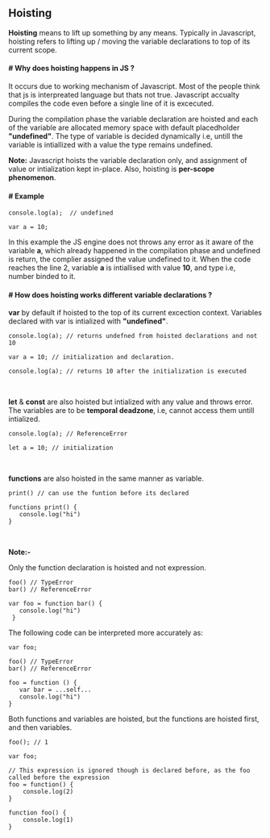 ## Hoisting

**Hoisting** means to lift up something by any means. Typically in Javascript, hoisting refers to lifting up / moving the variable declarations to top of its current scope.

#### # Why does hoisting happens in JS ?

It occurs due to working mechanism of Javascript. Most of the people think that js is interpreated language but thats not true. Javascript accualty compiles the code even before a single line of it is excecuted. 

During the compilation phase the variable declaration are hoisted and each of the variable are allocated memory space with default placedholder **"undefined"**. The type of variable is decided dynamically i.e, untill the variable is intiallized with a value the type remains undefined.

**Note:** Javascript hoists the variable declaration only, and assignment of value or intialization kept in-place. Also, hoisting is **per-scope phenomenon**.

#### # Example

    console.log(a);  // undefined
    
    var a = 10;

In this example the JS engine does not throws any error as it aware of the variable **a**, which already happened in the compilation phase and undefined is return, the complier assigned the value undefined to it.  When the code reaches the line 2, variable **a** is intiallised with value **10**, and type i.e, number binded to it.
		
#### # How does hoisting works different variable declarations ?

**var**  by default if hoisted to the top of its current excection context. Variables declared with var is intialized with **"undefined"**. 

    console.log(a); // returns undefned from hoisted declarations and not 10
    
    var a = 10; // initialization and declaration.
    
    console.log(a); // returns 10 after the initialization is executed
 
 <br />
 
 **let** & **const**  are also hoisted but intialized with any value and throws error. The variables are to be **temporal deadzone**, i.e, cannot access them untill intialized.

    console.log(a); // ReferenceError
    
    let a = 10; // initialization
  
<br />

**functions** are also hoisted in the same manner as variable.

    print() // can use the funtion before its declared
    
    functions print() {
       console.log("hi")
    }

<br />

**Note:-**
  
Only the function declaration is hoisted and not expression.
     
    foo() // TypeError
	bar() // ReferenceError

	var foo = function bar() { 
	   console.log("hi")
	 }

The following code can be interpreted more accurately as: 

    var foo;
    
    foo() // TypeError
    bar() // ReferenceError
    
    foo = function () { 
	   var bar = ...self... 
       console.log("hi")
    }
 
 Both functions and variables are hoisted, but the functions are hoisted first, and then variables.


    foo(); // 1 
    
    var foo; 
    
    // This expression is ignored though is declared before, as the foo called before the expression
    foo = function() { 
    	console.log(2)
    }
    
    function foo() { 
    	console.log(1) 
    } 


